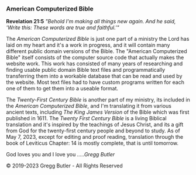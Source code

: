 ### American Computerized Bible
**Revelation 21:5** *"Behold I'm making all things new again. And he said, 'Write this: These words are true and faithful.'"*

The *American Computerized Bible* is just one part of a ministry the Lord has laid on my heart and it's a work in progress, and it will contain many different public domain versions of the Bible. The "American Computerized Bible" itself consists of the computer source code that actually makes the website work. This work has consisted of many years of researching and finding usable public domain Bible text files and programmatically transferring them into a workable database that can be read and used by the website. Most text files had to have custom programs written for each one of them to get them into a useable format.

The *Twenty-First Century Bible* is another part of my ministry, its included in the *American Computerized Bible*, and I'm translating it from various ancient texts, including *The King James Version* of the Bible which was first published in 1611. The *Twenty First Century Bible* is a living Biblical translation and it's inspired by the teachings of Jesus Christ, and its a gift from God for the twenty-first century people and beyond to study. As of May 7, 2023, except for editing and proof reading, translation through the book of Leviticus Chapter: 14 is mostly complete, that is until tomorrow.

God loves you and I love you *.....Gregg Butler*



© 2019-2023 Gregg Butler - All Rights Reserved
